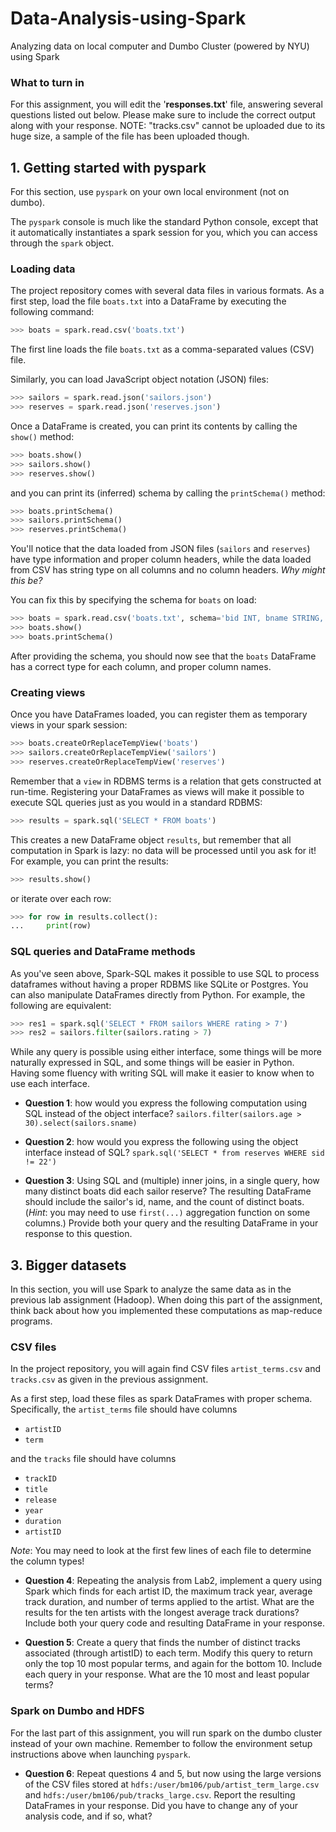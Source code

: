 # Data-Analysis-using-Spark
Analyzing data on local computer and Dumbo Cluster (powered by NYU) using Spark

### What to turn in

For this assignment, you will edit the '<b>responses.txt</b>' file, answering several questions listed
out below. Please make sure to include the correct output along with your response.
NOTE: "tracks.csv" cannot be uploaded due to its huge size, a sample of the file has been uploaded though. 


## 1. Getting started with pyspark

For this section, use `pyspark` on your own local environment (not on dumbo).

The `pyspark` console is much like the standard Python console, except that it
automatically instantiates a spark session for you, which you can access through the
`spark` object.


### Loading data
The project repository comes with several data files in various formats.  As a first
step, load the file `boats.txt` into a DataFrame by executing the following command:

```python
>>> boats = spark.read.csv('boats.txt')
```
The first line loads the file `boats.txt` as a comma-separated values (CSV) file.

Similarly, you can load JavaScript object notation (JSON) files:

```python
>>> sailors = spark.read.json('sailors.json')
>>> reserves = spark.read.json('reserves.json')
```

Once a DataFrame is created, you can print its contents by calling the `show()`
method:
```python
>>> boats.show()
>>> sailors.show()
>>> reserves.show()
```
and you can print its (inferred) schema by calling the `printSchema()` method:
```python
>>> boats.printSchema()
>>> sailors.printSchema()
>>> reserves.printSchema()
```

You'll notice that the data loaded from JSON files (`sailors` and `reserves`) have
type information and proper column headers, while the data loaded from CSV has
string type on all columns and no column headers.  *Why might this be?*

You can fix this by specifying the schema for `boats` on load:
```python
>>> boats = spark.read.csv('boats.txt', schema='bid INT, bname STRING, color STRING')
>>> boats.show()
>>> boats.printSchema()
```
After providing the schema, you should now see that the `boats` DataFrame has a
correct type for each column, and proper column names.


### Creating views

Once you have DataFrames loaded, you can register them as temporary views in your
spark session:
```python
>>> boats.createOrReplaceTempView('boats')
>>> sailors.createOrReplaceTempView('sailors')
>>> reserves.createOrReplaceTempView('reserves')
```
Remember that a `view` in RDBMS terms is a relation that gets constructed at
run-time.
Registering your DataFrames as views will make it possible to execute SQL queries just as you would in a standard RDBMS:
```python
>>> results = spark.sql('SELECT * FROM boats')
```
This creates a new DataFrame object `results`, but remember that all computation in
Spark is lazy: no data will be processed until you ask for it!  For example, you can
print the results:
```python
>>> results.show()
```
or iterate over each row:
```python
>>> for row in results.collect():
...     print(row)
```

### SQL queries and DataFrame methods

As you've seen above, Spark-SQL makes it possible to use SQL to process dataframes without having a proper RDBMS like SQLite or Postgres.
You can also manipulate DataFrames directly from Python.  For example, the following are equivalent:
```python
>>> res1 = spark.sql('SELECT * FROM sailors WHERE rating > 7')
>>> res2 = sailors.filter(sailors.rating > 7)
```
While any query is possible using either interface, some things will be more naturally expressed in SQL, and some things will be easier in Python.
Having some fluency with writing SQL will make it easier to know when to use each interface.


- **Question 1**: how would you express the following computation using SQL instead
  of the object interface?  `sailors.filter(sailors.age > 30).select(sailors.sname)`

- **Question 2**: how would you express the following using the object interface
  instead of SQL?  `spark.sql('SELECT * from reserves WHERE sid != 22')`

- **Question 3**: Using SQL and (multiple) inner joins, in a single query, how many
  distinct boats did each sailor reserve?  The resulting DataFrame should include
  the sailor's id, name, and the count of distinct boats.  (*Hint*: you may need to use `first(...)` aggregation function on some columns.)  Provide both your query and the resulting DataFrame in your response to this question.



## 3. Bigger datasets

In this section, you will use Spark to analyze the same data as in the previous lab assignment (Hadoop).
When doing this part of the assignment, think back about how you implemented these computations as map-reduce programs.


### CSV files

In the project repository, you will again find CSV files `artist_terms.csv` and
`tracks.csv` as given in the previous assignment.

As a first step, load these files as spark DataFrames with proper schema.
Specifically, the `artist_terms` file should have columns

- `artistID`
- `term`

and the `tracks` file should have columns

- `trackID`
- `title`
- `release`
- `year`
- `duration`
- `artistID`

*Note*: You may need to look at the first few lines of each file to determine the column types!


- **Question 4**: Repeating the analysis from Lab2, implement a query using Spark
  which finds for each artist ID, the maximum track year, average track duration, and
  number of terms applied to the artist.  What are the results for the ten artists
  with the longest average track durations?  Include both your query code and
  resulting DataFrame in your response.

- **Question 5**: Create a query that finds the number of distinct tracks associated
  (through artistID) to each term.  Modify this query to return only the top 10 most popular terms, and again for the bottom 10.  Include each query in your response.  What are the 10 most and least popular terms?

### Spark on Dumbo and HDFS

For the last part of this assignment, you will run spark on the dumbo cluster instead
of your own machine.  Remember to follow the environment setup instructions above
when launching `pyspark`.

- **Question 6**: Repeat questions 4 and 5, but now using the large versions of the
  CSV files stored at `hdfs:/user/bm106/pub/artist_term_large.csv` and
  `hdfs:/user/bm106/pub/tracks_large.csv`.  Report the resulting DataFrames in your
  response.  Did you have to change any of your analysis code, and if so, what?
